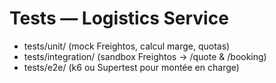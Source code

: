 # Tests — Logistics Service

- tests/unit/      (mock Freightos, calcul marge, quotas)
- tests/integration/ (sandbox Freightos → /quote & /booking)
- tests/e2e/       (k6 ou Supertest pour montée en charge)
